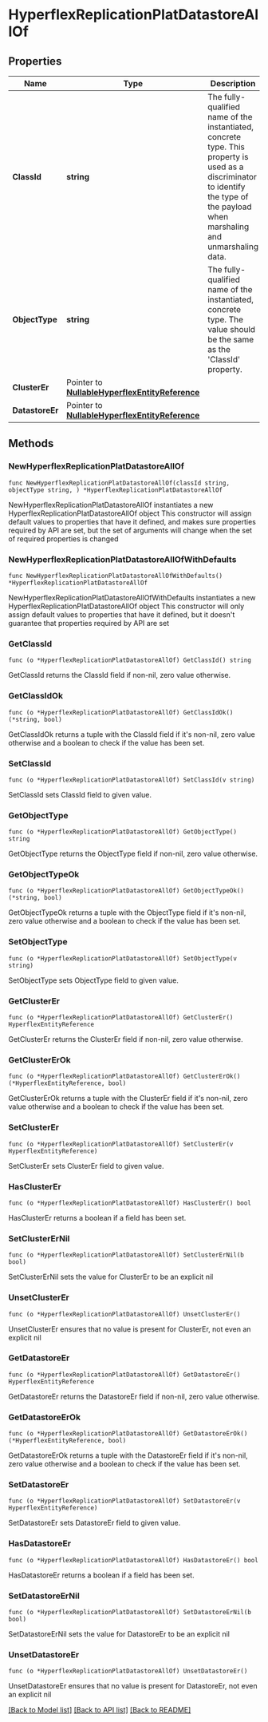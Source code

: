 # HyperflexReplicationPlatDatastoreAllOf

## Properties

Name | Type | Description | Notes
------------ | ------------- | ------------- | -------------
**ClassId** | **string** | The fully-qualified name of the instantiated, concrete type. This property is used as a discriminator to identify the type of the payload when marshaling and unmarshaling data. | [default to "hyperflex.ReplicationPlatDatastore"]
**ObjectType** | **string** | The fully-qualified name of the instantiated, concrete type. The value should be the same as the &#39;ClassId&#39; property. | [default to "hyperflex.ReplicationPlatDatastore"]
**ClusterEr** | Pointer to [**NullableHyperflexEntityReference**](hyperflex.EntityReference.md) |  | [optional] 
**DatastoreEr** | Pointer to [**NullableHyperflexEntityReference**](hyperflex.EntityReference.md) |  | [optional] 

## Methods

### NewHyperflexReplicationPlatDatastoreAllOf

`func NewHyperflexReplicationPlatDatastoreAllOf(classId string, objectType string, ) *HyperflexReplicationPlatDatastoreAllOf`

NewHyperflexReplicationPlatDatastoreAllOf instantiates a new HyperflexReplicationPlatDatastoreAllOf object
This constructor will assign default values to properties that have it defined,
and makes sure properties required by API are set, but the set of arguments
will change when the set of required properties is changed

### NewHyperflexReplicationPlatDatastoreAllOfWithDefaults

`func NewHyperflexReplicationPlatDatastoreAllOfWithDefaults() *HyperflexReplicationPlatDatastoreAllOf`

NewHyperflexReplicationPlatDatastoreAllOfWithDefaults instantiates a new HyperflexReplicationPlatDatastoreAllOf object
This constructor will only assign default values to properties that have it defined,
but it doesn't guarantee that properties required by API are set

### GetClassId

`func (o *HyperflexReplicationPlatDatastoreAllOf) GetClassId() string`

GetClassId returns the ClassId field if non-nil, zero value otherwise.

### GetClassIdOk

`func (o *HyperflexReplicationPlatDatastoreAllOf) GetClassIdOk() (*string, bool)`

GetClassIdOk returns a tuple with the ClassId field if it's non-nil, zero value otherwise
and a boolean to check if the value has been set.

### SetClassId

`func (o *HyperflexReplicationPlatDatastoreAllOf) SetClassId(v string)`

SetClassId sets ClassId field to given value.


### GetObjectType

`func (o *HyperflexReplicationPlatDatastoreAllOf) GetObjectType() string`

GetObjectType returns the ObjectType field if non-nil, zero value otherwise.

### GetObjectTypeOk

`func (o *HyperflexReplicationPlatDatastoreAllOf) GetObjectTypeOk() (*string, bool)`

GetObjectTypeOk returns a tuple with the ObjectType field if it's non-nil, zero value otherwise
and a boolean to check if the value has been set.

### SetObjectType

`func (o *HyperflexReplicationPlatDatastoreAllOf) SetObjectType(v string)`

SetObjectType sets ObjectType field to given value.


### GetClusterEr

`func (o *HyperflexReplicationPlatDatastoreAllOf) GetClusterEr() HyperflexEntityReference`

GetClusterEr returns the ClusterEr field if non-nil, zero value otherwise.

### GetClusterErOk

`func (o *HyperflexReplicationPlatDatastoreAllOf) GetClusterErOk() (*HyperflexEntityReference, bool)`

GetClusterErOk returns a tuple with the ClusterEr field if it's non-nil, zero value otherwise
and a boolean to check if the value has been set.

### SetClusterEr

`func (o *HyperflexReplicationPlatDatastoreAllOf) SetClusterEr(v HyperflexEntityReference)`

SetClusterEr sets ClusterEr field to given value.

### HasClusterEr

`func (o *HyperflexReplicationPlatDatastoreAllOf) HasClusterEr() bool`

HasClusterEr returns a boolean if a field has been set.

### SetClusterErNil

`func (o *HyperflexReplicationPlatDatastoreAllOf) SetClusterErNil(b bool)`

 SetClusterErNil sets the value for ClusterEr to be an explicit nil

### UnsetClusterEr
`func (o *HyperflexReplicationPlatDatastoreAllOf) UnsetClusterEr()`

UnsetClusterEr ensures that no value is present for ClusterEr, not even an explicit nil
### GetDatastoreEr

`func (o *HyperflexReplicationPlatDatastoreAllOf) GetDatastoreEr() HyperflexEntityReference`

GetDatastoreEr returns the DatastoreEr field if non-nil, zero value otherwise.

### GetDatastoreErOk

`func (o *HyperflexReplicationPlatDatastoreAllOf) GetDatastoreErOk() (*HyperflexEntityReference, bool)`

GetDatastoreErOk returns a tuple with the DatastoreEr field if it's non-nil, zero value otherwise
and a boolean to check if the value has been set.

### SetDatastoreEr

`func (o *HyperflexReplicationPlatDatastoreAllOf) SetDatastoreEr(v HyperflexEntityReference)`

SetDatastoreEr sets DatastoreEr field to given value.

### HasDatastoreEr

`func (o *HyperflexReplicationPlatDatastoreAllOf) HasDatastoreEr() bool`

HasDatastoreEr returns a boolean if a field has been set.

### SetDatastoreErNil

`func (o *HyperflexReplicationPlatDatastoreAllOf) SetDatastoreErNil(b bool)`

 SetDatastoreErNil sets the value for DatastoreEr to be an explicit nil

### UnsetDatastoreEr
`func (o *HyperflexReplicationPlatDatastoreAllOf) UnsetDatastoreEr()`

UnsetDatastoreEr ensures that no value is present for DatastoreEr, not even an explicit nil

[[Back to Model list]](../README.md#documentation-for-models) [[Back to API list]](../README.md#documentation-for-api-endpoints) [[Back to README]](../README.md)


